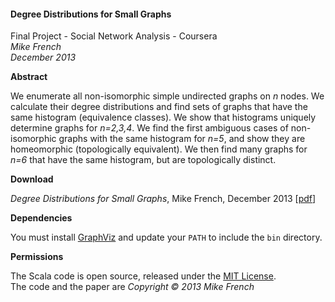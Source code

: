 #### Degree Distributions for Small Graphs

Final Project - Social Network Analysis - Coursera    
_Mike French_     
_December 2013_

**Abstract**

We enumerate all non-isomorphic simple undirected graphs on _n_ nodes. We calculate their degree distributions and find sets of graphs that have the same histogram (equivalence classes). We show that histograms uniquely determine graphs for _n=2,3,4_. We find the first ambiguous cases of non-isomorphic graphs with the same histogram for _n=5_, and show they are homeomorphic (topologically equivalent). We then find many graphs for _n=6_ that have the same histogram, but are topologically distinct.

**Download**

_Degree Distributions for Small Graphs_, Mike French, December 2013 \[[pdf](../../raw/master/SNA-Project-DegreeDistributions.pdf)\]

**Dependencies**

You must install [GraphViz](http://www.graphviz.org/) and update your `PATH` to include the `bin` directory.

**Permissions**

The Scala code is open source, released under the [MIT License](LICENSE).     
The code and the paper are  _Copyright © 2013 Mike French_
